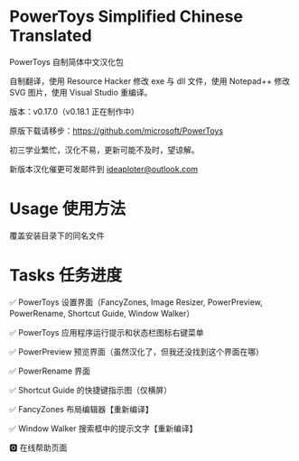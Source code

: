 # PowerToys Simplified Chinese Translated

PowerToys 自制简体中文汉化包

自制翻译，使用 Resource Hacker 修改 exe 与 dll 文件，使用 Notepad++ 修改 SVG 图片，使用 Visual Studio 重编译。

版本：v0.17.0（v0.18.1 正在制作中）

原版下载请移步：https://github.com/microsoft/PowerToys

初三学业繁忙，汉化不易，更新可能不及时，望谅解。

新版本汉化催更可发邮件到 ideaploter@outlook.com

# Usage 使用方法

覆盖安装目录下的同名文件

# Tasks 任务进度

✅ PowerToys 设置界面（FancyZones, Image Resizer, PowerPreview, PowerRename, Shortcut Guide, Window Walker）

✅ PowerToys 应用程序运行提示和状态栏图标右键菜单

✅ PowerPreview 预览界面（虽然汉化了，但我还没找到这个界面在哪）

✅ PowerRename 界面

✅ Shortcut Guide 的快捷键指示图（仅横屏）

✅ FancyZones 布局编辑器【重新编译】

✅ Window Walker 搜索框中的提示文字【重新编译】

🅾 在线帮助页面
